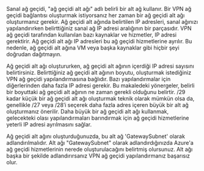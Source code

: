 Sanal ağ geçidi, "ağ geçidi alt ağı" adlı belirli bir alt ağ kullanır. Bir VPN ağ geçidi bağlantısı oluşturmak istiyorsanız her zaman bir ağ geçidi alt ağı oluşturmanız gerekir. Ağ geçidi alt ağında belirtilen IP adresleri, sanal ağınızı yapılandırırken belirttiğiniz sanal ağ IP adresi aralığının bir parçasıdır. VPN ağ geçidi tarafından kullanılan bazı kaynaklar ve hizmetler, IP adresi gerektirir. Ağ geçidi alt ağı IP adresleri bu ağ geçidi hizmetlerine ayrılır. Bu nedenle, ağ geçidi alt ağına VM veya başka kaynaklar gibi hiçbir şeyi doğrudan dağıtmayın.

Ağ geçidi alt ağı oluştururken, ağ geçidi alt ağının içerdiği IP adresi sayısını belirtirsiniz. Belirttiğiniz ağ geçidi alt ağının boyutu, oluşturmak istediğiniz VPN ağ geçidi yapılandırmasına bağlıdır. Bazı yapılandırmalar için diğerlerinden daha fazla IP adresi gerekir. Bu makaledeki yönergeler, belirli bir boyuttaki ağ geçidi alt ağının ne zaman gerekli olduğunu belirtir. /29 kadar küçük bir ağ geçidi alt ağı oluşturmak teknik olarak mümkün olsa da, genellikle /27 veya /28’i seçerek daha fazla adres içeren büyük bir alt ağ oluşturmanız önerilir. Daha büyük bir ağ geçidi alt ağı kullanmak, gelecekteki olası yapılandırmaları barındırmak için ağ geçidi hizmetlerine yeterli IP adresi ayrılmasını sağlar.

Ağ geçidi alt ağını oluşturduğunuzda, bu alt ağ 'GatewaySubnet' olarak adlandırılmalıdır. Alt ağı "GatewaySubnet" olarak adlandırdığınızda Azure'a ağ geçidi hizmetlerinin nerede oluşturulacağını belirtmiş olursunuz. Alt ağı başka bir şekilde adlandırırsanız VPN ağ geçidi yapılandırmanız başarısız olur.
